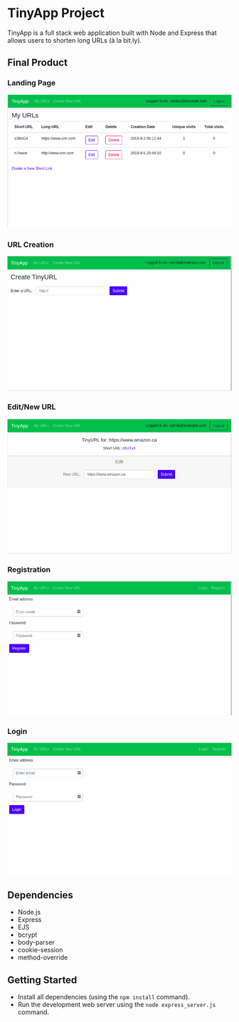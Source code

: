 # TinyApp Project

TinyApp is a full stack web application built with Node and Express that allows users to shorten long URLs (à la bit.ly).

## Final Product

### Landing Page
!["Landing Page"](https://github.com/CamilaRivera/tinyapp/blob/master/images/Screenshot%20from%202019-09-05%2021-52-45.png?raw=true)
### URL Creation
!["URL Creation"](https://github.com/CamilaRivera/tinyapp/blob/master/images/Screenshot%20from%202019-09-05%2021-53-08.png?raw=true)
### Edit/New URL
!["Edit/New URL"](https://github.com/CamilaRivera/tinyapp/blob/master/images/Screenshot%20from%202019-09-05%2021-53-39.png?raw=true)
### Registration
!["Registration"](https://github.com/CamilaRivera/tinyapp/blob/master/images/Screenshot%20from%202019-09-05%2021-54-09.png?raw=true)
### Login
!["Login"](https://github.com/CamilaRivera/tinyapp/blob/master/images/Screenshot%20from%202019-09-05%2021-54-47.png?raw=true)

## Dependencies

- Node.js
- Express
- EJS
- bcrypt
- body-parser
- cookie-session
- method-override

## Getting Started

- Install all dependencies (using the `npm install` command).
- Run the development web server using the `node express_server.js` command.